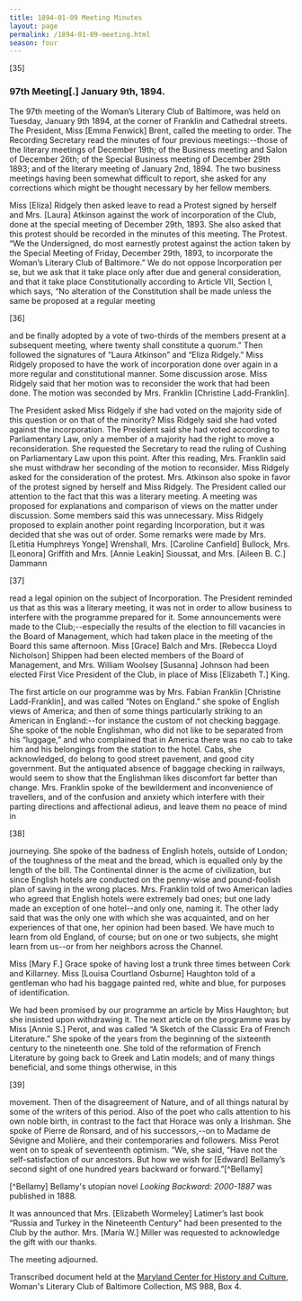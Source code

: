 ```yaml
---
title: 1894-01-09 Meeting Minutes
layout: page
permalink: /1894-01-09-meeting.html
season: four
---
```

[35]

### 97th Meeting[.] January 9th, 1894.

The 97th meeting of the Woman’s Literary Club of Baltimore, was held on Tuesday, January 9th 1894, at the corner of Franklin and Cathedral streets. The President, Miss [Emma Fenwick] Brent, called the meeting to order. The Recording Secretary read the minutes of four previous meetings:--those of the literary meetings of December 19th; of the Business meeting and Salon of December 26th; of the Special Business meeting of December 29th 1893; and of the literary meeting of January 2nd, 1894. The two business meetings having been somewhat difficult to report, she asked for any corrections which might be thought necessary by her fellow members.

Miss [Eliza] Ridgely then asked leave to read a Protest signed by herself and Mrs. [Laura] Atkinson against the work of incorporation of the Club, done at the special meeting of December 29th, 1893. She also asked that this protest should be recorded in the minutes of this meeting. The Protest. “We the Undersigned, do most earnestly protest against the action taken by the Special Meeting of Friday, December 29th, 1893, to incorporate the Woman’s Literary Club of Baltimore.” We do not oppose Incorporation per se, but we ask that it take place only after due and general consideration, and that it take place Constitutionally according to Article VII, Section I, which says, “No alteration of the Constitution shall be made unless the same be proposed at a regular meeting

[36]

and be finally adopted by a vote of two-thirds of the members present at a subsequent meeting, where twenty shall constitute a quorum.” Then followed the signatures of “Laura Atkinson” and “Eliza Ridgely.” Miss Ridgely proposed to have the work of incorporation done over again in a more regular and constitutional manner. Some discussion arose. Miss Ridgely said that her motion was to reconsider the work that had been done. The motion was seconded by Mrs. Franklin [Christine Ladd-Franklin].

The President asked Miss Ridgely if she had voted on the majority side of this question or on that of the minority? Miss Ridgely said she had voted against the incorporation. The President said she had voted according to Parliamentary Law, only a member of a majority had the right to move a reconsideration. She requested the Secretary to read the ruling of Cushing on Parliamentary Law upon this point. After this reading, Mrs. Franklin said she must withdraw her seconding of the motion to reconsider. Miss Ridgely asked for the consideration of the protest. Mrs. Atkinson also spoke in favor of the protest signed by herself and Miss Ridgely. The President called our attention to the fact that this was a literary meeting. A meeting was proposed for explanations and comparison of views on the matter under discussion. Some members said this was unnecessary. Miss Ridgely proposed to explain another point regarding Incorporation, but it was decided that she was out of order. Some remarks were made by Mrs. [Letitia Humphreys Yonge] Wrenshall, Mrs. [Caroline Canfield] Bullock, Mrs. [Leonora] Griffith and Mrs. [Annie Leakin] Sioussat, and Mrs. [Aileen B. C.] Dammann

[37]

read a legal opinion on the subject of Incorporation. The President reminded us that as this was a literary meeting, it was not in order to allow business to interfere with the programme prepared for it. Some announcements were made to the Club;--especially the results of the election to fill vacancies in the Board of Management, which had taken place in the meeting of the Board this same afternoon. Miss [Grace] Balch and Mrs. [Rebecca Lloyd Nicholson] Shippen had been elected members of the Board of Management, and Mrs. William Woolsey [Susanna] Johnson had been elected First Vice President of the Club, in place of Miss [Elizabeth T.] King.

The first article on our programme was by Mrs. Fabian Franklin [Christine Ladd-Franklin], and was called “Notes on England.” she spoke of English views of America; and then of some things particularly striking to an American in England:--for instance the custom of not checking baggage. She spoke of the noble Englishman, who did not like to be separated from his “luggage,” and who complained that in America there was no cab to take him and his belongings from the station to the hotel. Cabs, she acknowledged, do belong to good street pavement, and good city government. But the antiquated absence of baggage checking in railways, would seem to show that the Englishman likes discomfort far better than change. Mrs. Franklin spoke of the bewilderment and inconvenience of travellers, and of the confusion and anxiety which interfere with their parting directions and affectional adieus, and leave them no peace of mind in

[38]

journeying. She spoke of the badness of English hotels, outside of London; of the toughness of the meat and the bread, which is equalled only by the length of the bill. The Continental dinner is the acme of civilization, but since English hotels are conducted on the penny-wise and pound-foolish plan of saving in the wrong places. Mrs. Franklin told of two American ladies who agreed that English hotels were extremely bad ones; but one lady made an exception of one hotel--and only one, naming it. The other lady said that was the only one with which she was acquainted, and on her experiences of that one, her opinion had been based. We have much to learn from old England, of course; but on one or two subjects, she might learn from us--or from her neighbors across the Channel.

Miss [Mary F.] Grace spoke of having lost a trunk three times between Cork and Killarney. Miss [Louisa Courtland Osburne] Haughton told of a gentleman who had his baggage painted red, white and blue, for purposes of identification.

We had been promised by our programme an article by Miss Haughton; but she insisted upon withdrawing it. The next article on the programme was by Miss [Annie S.] Perot, and was called “A Sketch of the Classic Era of French Literature.” She spoke of the years from the beginning of the sixteenth century to the nineteenth one. She told of the reformation of French Literature by going back to Greek and Latin models; and of many things beneficial, and some things otherwise, in this

[39]

movement. Then of the disagreement of Nature, and of all things natural by some of the writers of this period. Also of the poet who calls attention to his own noble birth, in contrast to the fact that Horace was only a Irishman. She spoke of Pierre de Ronsard, and of his successors,--on to Madame de Sévigne and Molière, and their contemporaries and followers. Miss Perot went on to speak of seventeenth optimism. “We, she said, “Have not the self-satisfaction of our ancestors. But how we wish for [Edward] Bellamy’s second sight of one hundred years backward or forward.”[^Bellamy]

[^Bellamy] Bellamy's utopian novel _Looking Backward: 2000-1887_ was published in 1888.

It was announced that Mrs. [Elizabeth Wormeley] Latimer’s last book “Russia and Turkey in the Nineteenth Century” had been presented to the Club by the author. Mrs. [Maria W.] Miller was requested to acknowledge the gift with our thanks.

The meeting adjourned.

Transcribed document held at the [Maryland Center for History and Culture](http://mdhs.org/), Woman's Literary Club of Baltimore Collection, MS 988, Box 4. 